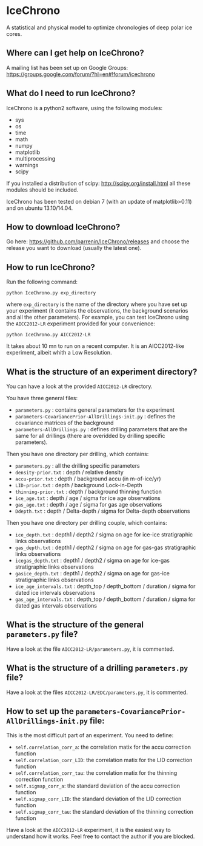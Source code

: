 IceChrono
=========

A statistical and physical model to optimize chronologies of deep polar ice cores.


Where can I get help on IceChrono?
----------------------------------

A mailing list has been set up on Google Groups:
https://groups.google.com/forum/?hl=en#!forum/icechrono

What do I need to run IceChrono?
--------------------------------

IceChrono is a python2 software, using the following modules:
- sys
- os
- time
- math
- numpy
- matplotlib
- multiprocessing
- warnings
- scipy

If you installed a distribution of scipy:
http://scipy.org/install.html
all these modules should be included.

IceChrono has been tested on debian 7 (with an update of matplotlib>0.11) and on ubuntu 13.10/14.04.


How to download IceChrono?
--------------------------

Go here:
https://github.com/parrenin/IceChrono/releases
and choose the release you want to download (usually the latest one).

How to run IceChrono?
---------------------

Run the following command:

`python IceChrono.py exp_directory`

where `exp_directory` is the name of the directory where you have set up your experiment (it contains the observations, the background scenarios and all the other parameters). For example, you can test IceChrono using the `AICC2012-LR` experiment provided for your convenience:

`python IceChrono.py AICC2012-LR`

It takes about 10 mn to run on a recent computer. It is an AICC2012-like experiment, albeit whith a Low Resolution.


What is the structure of an experiment directory?
-------------------------------------------------

You can have a look at the provided `AICC2012-LR` directory.

You have three general files:
- `parameters.py`                                     : contains general parameters for the experiment
- `parameters-CovariancePrior-AllDrillings-init.py`   : defines the covariance matrices of the background
- `parameters-AllDrillings.py`                        : defines drilling parameters that are the same for all drillings (there are overidded by drilling specific parameters).

Then you have one directory per drilling, which contains:
- `parameters.py`       : all the drilling specific parameters
- `density-prior.txt`   : depth / relative density
- `accu-prior.txt`      : depth / background accu (in m-of-ice/yr)
- `LID-prior.txt`       : depth / background Lock-in-Depth
- `thinning-prior.txt`  : depth / background thinning function
- `ice_age.txt`         : depth / age / sigma for ice age observations
- `gas_age.txt`         : depth / age / sigma for gas age observations
- `Ddepth.txt`          : depth / Delta-depth / sigma for Delta-depth observations

Then you have one directory per drilling couple, which contains:
- `ice_depth.txt`       : depth1 / depth2 / sigma on age for ice-ice stratigraphic links observations
- `gas_depth.txt`       : depth1 / depth2 / sigma on age for gas-gas stratigraphic links observations
- `icegas_depth.txt`    : depth1 / depth2 / sigma on age for ice-gas stratigraphic links observations
- `gasice_depth.txt`    : depth1 / depth2 / sigma on age for gas-ice stratigraphic links observations
- `ice_age_intervals.txt`   : depth\_top / depth\_bottom / duration / sigma for dated ice intervals observations
- `gas_age_intervals.txt`   : depth\_top / depth\_bottom / duration / sigma for dated gas intervals observations

 
What is the structure of the general `parameters.py` file?
--------------------------------------------------------

Have a look at the file `AICC2012-LR/parameters.py`, it is commented.

What is the structure of a drilling `parameters.py` file?
---------------------------------------------------------

Have a look at the files `AICC2012-LR/EDC/parameters.py`, it is commented.

How to set up the `parameters-CovariancePrior-AllDrillings-init.py` file:
-------------------------------------------------------------------------

This is the most difficult part of an experiment. You need to define:

- `self.correlation_corr_a`: the correlation matix for the accu correction function
- `self.correlation_corr_LID`: the correlation matix for the LID correction function
- `self.correlation_corr_tau`: the correlation matix for the thinning correction function
- `self.sigmap_corr_a`: the standard deviation of the accu correction function
- `self.sigmap_corr_LID`: the standard deviation of the LID correction function
- `self.sigmap_corr_tau`: the standard deviation of the thinning correction function

Have a look at the `AICC2012-LR` experiment, it is the easiest way to understand how it works.
Feel free to contact the author if you are blocked.
